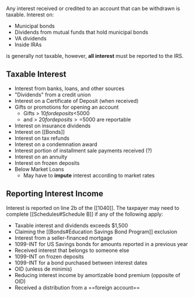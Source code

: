 Any interest received or credited to an account that can be withdrawn is taxable. Interest on:
- Municipal bonds
- Dividends from mutual funds that hold municipal bonds
- VA dividends
- Inside IRAs

is generally not taxable, however, **all interest** must be reported to the IRS.

## Taxable Interest

- Interest from banks, loans, and other sources
- "Dividends" from a credit union
- Interest on a Certificate of Deposit (when received)
- Gifts or promotions for opening an account
	- Gifts > $10 for deposits <$5000
	- and > $20 for deposits >=$5000 are reportable
- Interest on insurance dividends
- Interest on [[Bonds]]
- Interest on tax refunds
- Interest on a condemnation award
- Interest portion of installment sale payments received (?)
- Interest on an annuity
- Interest on frozen deposits
- Below Market Loans
	- May have to **impute** interest according to market rates

## Reporting Interest Income

Interest is reported on line 2b of the [[1040]]. The taxpayer may need to complete [[Schedules#Schedule B]] if any of the following apply:

- Taxable interest and dividends exceeds $1,500
- Claiming the [[Bonds#Education Savings Bond Program]] exclusion
- Interest from a seller-financed mortgage
- 1099-INT for US Savings bonds for amounts reported in a previous year
- Received interest that belongs to someone else
- 1099-INT on frozen deposits
- 1099-INT for a bond purchased between interest dates
- OID (unless de minimis)
- Reducing interest income by amortizable bond premium (opposite of OID)
- Received a distribution from a ==foreign account==